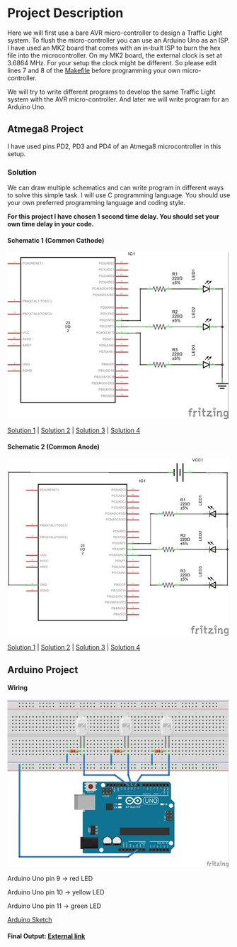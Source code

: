 # Project Description

Here we will first use a bare AVR micro-controller to design a Traffic Light system. To flush the micro-controller
you can use an Arduino Uno as an ISP. I have used an MK2 board that comes with an in-built ISP to burn the hex file into the microcontroller. On my MK2 board, the external clock is set at 3.6864 MHz. For your setup the clock might be different. So please
edit lines 7 and 8 of the [Makefile](https://github.com/piLinux/funWare/blob/master/003.%20Traffic%20Light/Makefile)
before programming your own micro-controller.

We will try to write different programs to develop the same Traffic Light system with the AVR micro-controller. And later we will
write program for an Arduino Uno.

## Atmega8 Project

I have used pins PD2, PD3 and PD4 of an Atmega8 microcontroller in this setup.

### Solution

We can draw multiple schematics and can write program in different ways to solve this simple task. I will use C programming language.
You should use your own preferred programming language and coding style.

__For this project I have chosen 1 second time delay. You should set your own time delay in your code.__ 

#### Schematic 1 (Common Cathode)

![Traffic Light Schematic Common Cathode](TrafficLightSchematicCommonCathode.jpg)

[Solution 1](Schematic1_Solution1.c) | [Solution 2](Schematic1_Solution2.c) | [Solution 3](Schematic1_Solution3.c) | [Solution 4](Schematic1_Solution4.c)

#### Schematic 2 (Common Anode)

![Traffic Light Schematic Common Anode](TrafficLightSchematicCommonAnode.jpg)

[Solution 1](Schematic2_Solution1.c) | [Solution 2](Schematic2_Solution2.c) | [Solution 3](Schematic2_Solution3.c) | [Solution 4](Schematic2_Solution4.c)

## Arduino Project

#### Wiring

![Traffic Light With Arduino Uno](TrafficLightWithArduinoUno.jpg)

Arduino Uno pin 9 -> red LED

Arduino Uno pin 10 -> yellow LED

Arduino Uno pin 11 -> green LED

[Arduino Sketch](ArduinoUnoProject.ino)

#### Final Output:    [External link](https://vimeo.com/205972612)
